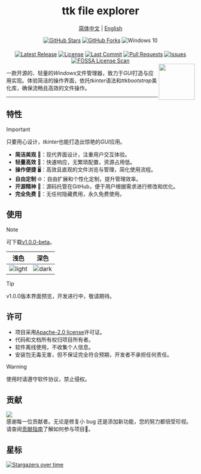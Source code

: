 <p align="center"><img src="https://raw.githubusercontent.com/pyheight/ttk-file-explorer/main/images/splash.png" alt=""></p>

<h1 align="center">ttk file explorer</h1>  

 <p align="center"><a href="README.md">简体中文</a> | <a href="README_EN.md">English</a></p> 

<div align="center">  
<a href="https://github.com/pyheight/ttk-file-explorer/stargazers"><img src="https://img.shields.io/github/stars/pyheight/ttk-file-explorer?style=social&logo=github" alt="GitHub Stars"></a> <a href="https://github.com/pyheight/ttk-file-explorer/network/members"><img src="https://img.shields.io/github/forks/pyheight/ttk-file-explorer?style=social&logo=github" alt="GitHub Forks"></a> <img src="https://img.shields.io/badge/Platform-Windows%2010-blue.svg?style=social&logo=GitHub" alt="Windows 10"></div>  <div align="center" style="margin-top: 20px;">  <a href="https://github.com/pyheight/ttk-file-explorer/releases"><img src="https://img.shields.io/github/v/release/pyheight/ttk-file-explorer?color=blue&style=flat-square" alt="Latest Release"></a> <a href="https://github.com/pyheight/ttk-file-explorer/blob/main/LICENSE"><img src="https://img.shields.io/github/license/pyheight/ttk-file-explorer?color=blue&style=flat-square" alt="License"></a> <a href="https://github.com/pyheight/ttk-file-explorer/commits/main"><img src="https://img.shields.io/github/last-commit/pyheight/ttk-file-explorer?style=flat-square" alt="Last Commit"></a> <a href="https://github.com/pyheight/ttk-file-explorer/pulls"><img src="https://img.shields.io/github/issues-pr/pyheight/ttk-file-explorer?color=yellow&style=flat-square" alt="Pull Requests"></a> <a href="https://github.com/pyheight/ttk-file-explorer/issues"><img src="https://img.shields.io/github/issues/pyheight/ttk-file-explorer?color=yellow&style=flat-square" alt="Issues"></a> <a href="https://app.fossa.com/projects/git%2Bgithub.com%2Fpyheight%2Fttk-file-explorer?ref=badge_shield"><img src="https://app.fossa.com/api/projects/git%2Bgithub.com%2Fpyheight%2Fttk-file-explorer.svg?type=shield" alt="FOSSA License Scan"></a> </div>

<img align="right" height="96px" src="https://raw.githubusercontent.com/pyheight/ttk-file-explorer/main/images/icon.png" alt="" />

一款开源的、轻量的*Windows*文件管理器，致力于*GUI*打造与应用实现。体验简洁的操作界面，依托*tkinter*语法和*ttkbootstrap*美化库，确保流畅且高效的文件操作。

---

## 特性

> [!IMPORTANT]
> 只要用心设计，*tkinter*也能打造出惊艳的*GUI*应用。

- **简洁美观** 🌟：现代界面设计，注重用户交互体验。
- **轻量高效** 🍃：快速响应，无繁琐配置，资源占用低。
- **操作便捷** 🖥️：高效且直观的文件浏览与管理，简化使用流程。
 - **自由定制** 🌐：自由扩展和个性化定制，提升管理效率。
- **开源精神** 🦦：源码托管在GitHub，便于用户根据需求进行修改和优化。
- **完全免费** 💸：无任何隐藏费用，永久免费使用。

## 使用

> [!NOTE]
> 可下载[v1.0.0-beta](https://github.com/pyheight/ttk-file-explorer/releases/tag/v1.0.0-beta)。

|浅色|深色|
|--|--| 
|![light](https://raw.githubusercontent.com/pyheight/ttk-file-explorer/main/images/v1.0.0-test-interface.png)|![dark](https://raw.githubusercontent.com/pyheight/ttk-file-explorer/main/images/v1.0.0-test-interface-dark.png)|

> [!TIP]
v1.0.0版本界面预览，开发进行中，敬请期待。

## 许可

- 项目采用[Apache-2.0 license](LICENSE)许可证。
- 代码和文档所有权归项目所有者。
- 软件离线使用，不收集个人信息。
- 安装包无毒无害，但不保证完全符合预期，开发者不承担任何责任。

> [!WARNING]
> 使用时请遵守软件协议，禁止侵权。

## 贡献

<a href="https://github.com/pyheight/ttk-file-explorer/graphs/contributors">  <img src="https://contrib.rocks/image?repo=pyheight/ttk-file-explorer" /></a>  
感谢每一位贡献者。无论是修复小 bug 还是添加新功能，您的努力都倍受珍视。请查阅[贡献指南](CONTRIBUTING.md)了解如何参与项目🥰。

## 星标

[![Stargazers over time](https://starchart.cc/pyheight/ttk-file-explorer.svg?variant=adaptive)](https://starchart.cc/pyheight/ttk-file-explorer)
